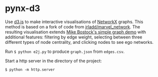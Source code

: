 # pynx-d3

Use [d3.js](https://d3js.org/) to make interactive visualisations of [NetworkX](https://networkx.github.io/) graphs. This method is based on a fork of code from [jrladd/marvel_network](https://github.com/jrladd/marvel_network). The resulting visualisation extends [Mike Bostock's simple graph demo](http://bl.ocks.org/mbostock/4062045) with additional features: filtering by edge weight, selecting between three different types of node centrality, and clicking nodes to see ego networks.

Run 
`$ python e2j.py` 
to produce `graph.json` from `edges.csv`.

Start a http server in the directory of the project:

`$ python -m http.server`
